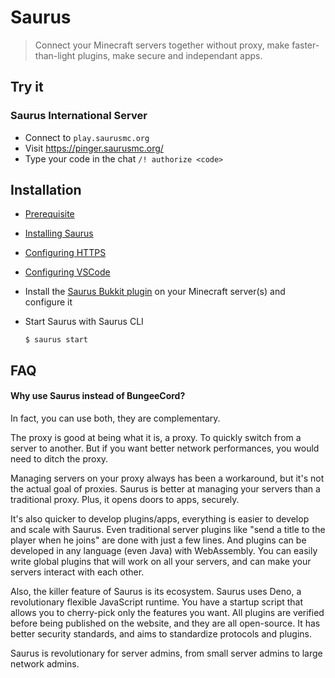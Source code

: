 # Saurus

> Connect your Minecraft servers together without proxy, make faster-than-light plugins, make secure and independant apps.

## Try it

### Saurus International Server

- Connect to `play.saurusmc.org`
- Visit https://pinger.saurusmc.org/
- Type your code in the chat `/! authorize <code>`

## Installation

- [Prerequisite](https://github.com/saurusmc/create-saurus/wiki/Prerequisite)

- [Installing Saurus](https://github.com/saurusmc/create-saurus/wiki/Installing-Saurus)

- [Configuring HTTPS](https://github.com/saurusmc/create-saurus/wiki/Configuring-HTTPS)

- [Configuring VSCode](https://github.com/saurusmc/create-saurus/wiki/Configuring-VSCode)

- Install the [Saurus Bukkit plugin](https://github.com/saurusmc/saurus-bukkit) on your Minecraft server(s) and configure it

- Start Saurus with Saurus CLI

      $ saurus start

## FAQ

#### Why use Saurus instead of BungeeCord? 

In fact, you can use both, they are complementary.

The proxy is good at being what it is, a proxy. To quickly switch from a server to another.
But if you want better network performances, you would need to ditch the proxy.

Managing servers on your proxy always has been a workaround, but it's not the actual goal of proxies.
Saurus is better at managing your servers than a traditional proxy. Plus, it opens doors to apps, securely.

It's also quicker to develop plugins/apps, everything is easier to develop and scale with Saurus.
Even traditional server plugins like "send a title to the player when he joins" are done with just a few lines.
And plugins can be developed in any language (even Java) with WebAssembly.
You can easily write global plugins that will work on all your servers, and can make your servers interact with each other.

Also, the killer feature of Saurus is its ecosystem.
Saurus uses Deno, a revolutionary flexible JavaScript runtime.
You have a startup script that allows you to cherry-pick only the features you want.
All plugins are verified before being published on the website, and they are all open-source.
It has better security standards, and aims to standardize protocols and plugins.

Saurus is revolutionary for server admins, from small server admins to large network admins.
